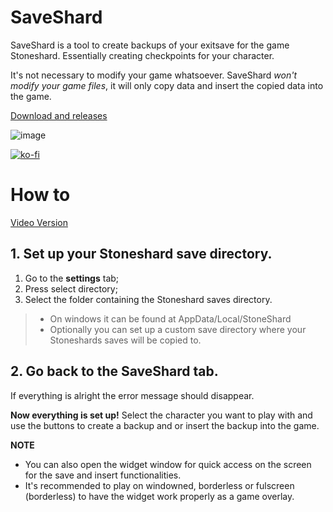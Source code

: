 # SaveShard
SaveShard is a tool to create backups of your exitsave for the game Stoneshard. Essentially creating checkpoints for your character.

It's not necessary to modify your game whatsoever. SaveShard *won't modify your game files*, it will only copy data and insert the copied data into the game.

[Download and releases](https://github.com/zMenta/SaveShard/releases)

![image](https://github.com/zMenta/SaveShard/assets/70714721/61563f81-bdd6-4feb-82e4-10a187226cb1)

[![ko-fi](https://ko-fi.com/img/githubbutton_sm.svg)](https://ko-fi.com/J3J5LJFPI)

# How to
[Video Version](https://www.youtube.com/watch?v=mXeKeV4x_Ng)

## 1. Set up your Stoneshard save directory.
1. Go to the **settings** tab;
2. Press select directory;
3. Select the folder containing the Stoneshard saves directory.

>- On windows it can be found at AppData/Local/StoneShard
>- Optionally you can set up a custom save directory where your Stoneshards saves will be copied to.

## 2. Go back to the SaveShard tab.
If everything is alright the error message should disappear.

**Now everything is set up!**
Select the character you want to play with and use the buttons to create a backup and or insert the backup into the game.

**NOTE**
- You can also open the widget window for quick access on the screen for the save and insert functionalities.
- It's recommended to play on windowned, borderless or fulscreen (borderless) to have the widget work properly as a game overlay.
